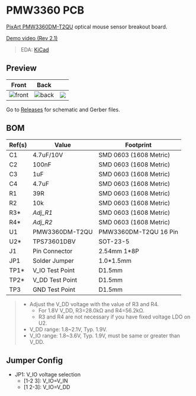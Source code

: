 # PMW3360 PCB 
[PixArt PMW3360DM-T2QU](https://www.pixart.com/products-detail/10/PMW3360DM-T2QU) optical mouse sensor breakout board.

[Demo video (Rev 2.1)](https://youtu.be/orrze81mV_8?t=312)

> EDA: [KiCad](https://www.kicad.org/)

## Preview

| Front                                     | Back                                     |                                      |
| ----------------------------------------- | ---------------------------------------- | ------------------------------------ |
| ![front](https://i.imgur.com/eC6rQCU.jpg) | ![back](https://i.imgur.com/R6FjmGU.jpg) | ![](https://i.imgur.com/ATaLw1g.jpg) |

Go to [Releases](https://github.com/ziteh/pmw3360-pcb/releases) for schematic and Gerber files.

## BOM

| Ref(s) | Value           | Footprint              |
| ------ | --------------- | ---------------------- |
| C1     | 4.7uF/10V       | SMD 0603 (1608 Metric) |
| C2     | 100nF           | SMD 0603 (1608 Metric) |
| C3     | 1uF             | SMD 0603 (1608 Metric) |
| C4     | 4.7uF           | SMD 0603 (1608 Metric) |
| R1     | 39R             | SMD 0603 (1608 Metric) |
| R2     | 10k             | SMD 0603 (1608 Metric) |
| R3\*   | *Adj_R1*        | SMD 0603 (1608 Metric) |
| R4\*   | *Adj_R2*        | SMD 0603 (1608 Metric) |
| U1     | PMW3360DM-T2QU  | PMW3360DM-T2QU 16 Pin  |
| U2\*   | TPS73601DBV     | SOT-23-5               |
| J1     | Pin Connector   | 2.54mm 1*8P            |
| JP1    | Solder Jumper   | 1.0*1.5mm              |
| TP1\*  | V_IO Test Point | D1.5mm                 |
| TP2\*  | V_DD Test Point | D1.5mm                 |
| TP3    | GND Test Point  | D1.5mm                 |
> - Adjust the V_DD voltage with the value of R3 and R4.
>   - For 1.8V V_DD, R3=28.0kΩ and R4=56.2kΩ.
>   - R3 and R4 are not necessary if you have fixed voltage LDO on U2.
> - V_DD range: 1.8\~2.1V, Typ. 1.9V.
> - V_IO range: 1.8\~3.6V, Typ. 1.9V, must be same or greater than V_DD.

## Jumper Config

- JP1: V_IO voltage selection
  - \[1-2 3\]: V_IO=V_IN
  - \[1 2-3\]: V_IO=V_DD

